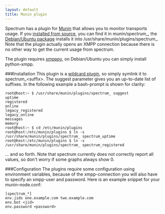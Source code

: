 ```yaml
---
layout: default
title: Munin plugin
---
```


Spectrum has a plugin for [Munin](http://munin.projects.linpro.no/) that allows
you to monitor transports usage. If you 
[installed from source](building-from-source-code.html), you can find it in 
munin/spectrum_, the [Debian/Ubuntu package](debian-ubuntu-installation.html)
installs it into /usr/share/munin/plugins/spectrum_. Note that the plugin
actually opens an XMPP connection because there is no other way to get the
current usage from spectrum.

The plugin requires [xmpppy](http://xmpppy.sourceforge.net/), on Debian/Ubuntu
you can simply install python-xmpp.

###Installation
This plugin is a [wildcard
plugin](http://munin.projects.linpro.no/wiki/WildcardPlugins), so simply symlink
it to spectrum_&lt;suffix&gt;. The suggest parameter gives you an up-to-date
list of suffixes. In the following example a bash-prompt is shown for clarity:

	root@host:~ $ /usr/share/munin/plugins/spectrum_ suggest
	uptime
	registered
	online
	legacy_registered
	legacy_online
	messages
	memory
	root@host:~ $ cd /etc/munin/plugins
	root@host:/etc/munin/plugins $ ln -s /usr/share/munin/plugins/spectrum_ spectrum_uptime
	root@host:/etc/munin/plugins $ ln -s /usr/share/munin/plugins/spectrum_ spectrum_registered

... and so forth. Note that spectrum currently does not correctly report all
values, so don't worry if some graphs always show 0.


###Configuration
The plugins require some configuration using environment variables, because of
the xmpp-connection you will also have to specify an xmpp-user and password.
Here is an example snippet for your munin-node.conf:

	[spectrum_*]
	env.jids one.example.com two.example.com
	env.bot <jid>
	env.password <password>
